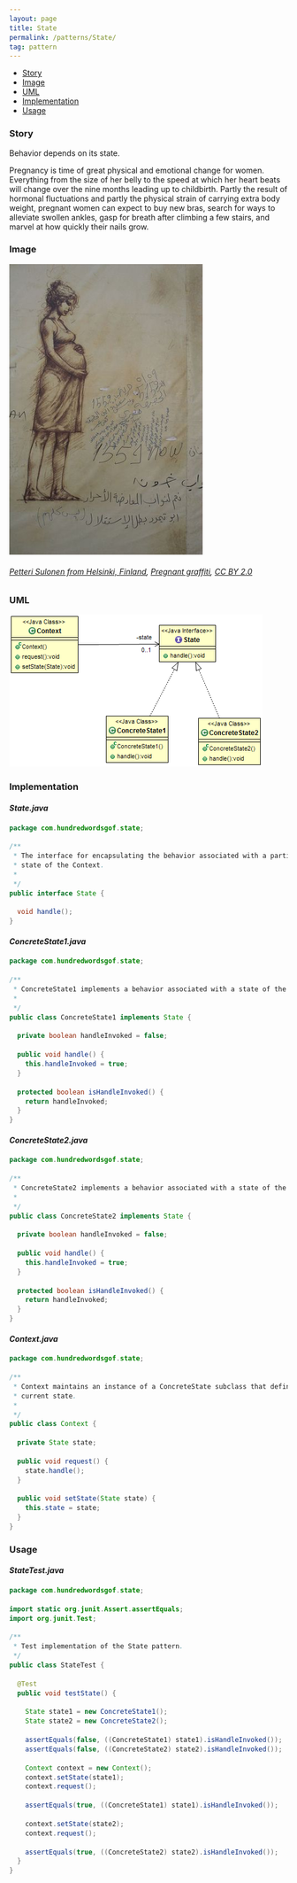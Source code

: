 ```yaml
---
layout: page
title: State
permalink: /patterns/State/
tag: pattern
---
```


* [Story](#Story)
* [Image](#Image)
* [UML](#UML)
* [Implementation](#Implementation)
* [Usage](#Usage)


###  <a id="Story"></a>Story 

Behavior depends on its state.

Pregnancy is time of great physical and emotional change for women. 
Everything from the size of her belly to the speed at which her heart beats will change over the nine months leading up to childbirth. 
Partly the result of hormonal fluctuations and partly the physical strain of carrying extra body weight, pregnant women can expect to buy new bras, 
search for ways to alleviate swollen ankles, gasp for breath after climbing a few stairs, and marvel at how quickly their nails grow.





###  <a id="Image"></a>Image 


![alt text](/assets/img/image/state.jpg "Human Pregnancy")  
###### <a href="http://flickr.com/photos/19616008@N00">Petteri Sulonen from Helsinki, Finland</a>, <a href="https://commons.wikimedia.org/wiki/File:Pregnant_graffiti.jpg">Pregnant graffiti</a>, <a href="https://creativecommons.org/licenses/by/2.0/legalcode">CC BY 2.0</a>



###  <a id="UML"></a>UML 
[![](/assets/img/uml/state.png)](/assets/img/uml/state.png)

###  <a id="Implementation"></a>Implementation 

#### *State.java* 
```java 
package com.hundredwordsgof.state;

/**
 * The interface for encapsulating the behavior associated with a particular
 * state of the Context.
 *
 */
public interface State {

  void handle();
}
```

#### *ConcreteState1.java* 
```java 
package com.hundredwordsgof.state;

/**
 * ConcreteState1 implements a behavior associated with a state of the Context.
 *
 */
public class ConcreteState1 implements State {

  private boolean handleInvoked = false;

  public void handle() {
    this.handleInvoked = true;
  }

  protected boolean isHandleInvoked() {
    return handleInvoked;
  }
}
```

#### *ConcreteState2.java* 
```java 
package com.hundredwordsgof.state;

/**
 * ConcreteState2 implements a behavior associated with a state of the Context.
 *
 */
public class ConcreteState2 implements State {

  private boolean handleInvoked = false;

  public void handle() {
    this.handleInvoked = true;
  }

  protected boolean isHandleInvoked() {
    return handleInvoked;
  }
}
```

#### *Context.java* 
```java 
package com.hundredwordsgof.state;

/**
 * Context maintains an instance of a ConcreteState subclass that defines the
 * current state.
 *
 */
public class Context {

  private State state;

  public void request() {
    state.handle();
  }

  public void setState(State state) {
    this.state = state;
  }
}
```

###  <a id="Usage"></a>Usage 

#### *StateTest.java* 
```java 
package com.hundredwordsgof.state;

import static org.junit.Assert.assertEquals;
import org.junit.Test;

/**
 * Test implementation of the State pattern.
 */
public class StateTest {

  @Test
  public void testState() {

    State state1 = new ConcreteState1();
    State state2 = new ConcreteState2();

    assertEquals(false, ((ConcreteState1) state1).isHandleInvoked());
    assertEquals(false, ((ConcreteState2) state2).isHandleInvoked());

    Context context = new Context();
    context.setState(state1);
    context.request();

    assertEquals(true, ((ConcreteState1) state1).isHandleInvoked());

    context.setState(state2);
    context.request();

    assertEquals(true, ((ConcreteState2) state2).isHandleInvoked());
  }
}
```

